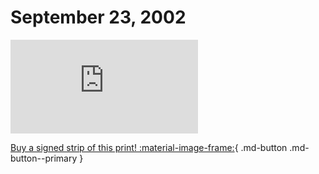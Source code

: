 # September 23, 2002

![](https://www.achewood.com/comic.php?date=09232002)

[Buy a signed strip of this print! :material-image-frame:](https://achewood-holiday-pop-up.myshopify.com/products/strip#09232002){ .md-button .md-button--primary }
